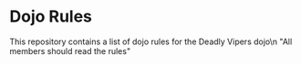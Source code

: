 Dojo Rules
==========

This repository contains a list of dojo rules for the Deadly Vipers dojo\n
"All members should read the rules"
